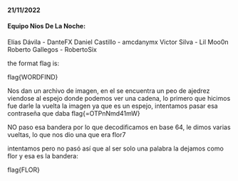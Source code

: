 #### 21/11/2022

#### Equipo Nios De La Noche:
Elías Dávila - DanteFX
Daniel Castillo - amcdanymx
Victor Silva - Lil Moo0n
Roberto Gallegos - RobertoSix

the format flag is:

flag{WORDFIND}

  

Nos dan un archivo de imagen, en el se encuentra un peo de ajedrez viendose al espejo donde podemos ver una cadena, lo primero que hicimos fue darle la vuelta la imagen ya que es un espejo, intentamos pasar esa contraseña que daba flag{=OTPnNmd41mW}

NO paso esa bandera por lo que decodificamos en base 64, le dimos varias vueltas, lo que nos dio una que era flor7

intentamos pero no pasó así que al ser solo una palabra la dejamos como flor
y esa es la bandera:

  

flag{FLOR}
